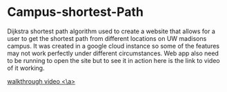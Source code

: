 # Campus-shortest-Path
Dijkstra shortest path algorithm used to create a website that allows for a user to get the shortest path from different locations on UW madisons campus. It was created in a google cloud instance so some of the features may not work perfectly under different circumstances. Web app also need to be running to open the site but to see it in action here is the link to video of it working.

<a href ="https://mediaspace.wisc.edu/media/shortest+path+campus+map/1_k1xh81xf">
walkthrough video
<\a>
